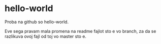 # hello-world
Proba na github so hello-world.

Eve sega pravam mala promena na readme fajlot sto e vo branch, za da se razlikuva ovoj fajl od toj vo master sto e.
